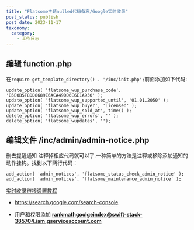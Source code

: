 ```yaml
---
title: "Flatsome主题nulled代码备忘/Google实时收录"
post_status: publish
post_date: 2023-11-17
taxonomy:
  category:
    - 工作日志
---
```


## 编辑 function.php

在`require get_template_directory() . '/inc/init.php';`前面添加如下代码:

```
update_option( 'flatsome_wup_purchase_code', 'B5E0B5F8DD8689E6ACA49DD6E6E1A930' );
update_option( 'flatsome_wup_supported_until', '01.01.2050' );
update_option( 'flatsome_wup_buyer', 'Licensed' );
update_option( 'flatsome_wup_sold_at', time() );
delete_option( 'flatsome_wup_errors', '' );
delete_option( 'flatsome_wupdates', '');
```

## 编辑文件 /inc/admin/admin-notice.php

删去提醒通知 注释掉相应代码就可以了.一种简单的方法是注释或移除添加通知的动作挂钩。找到以下两行代码：

```
add_action( 'admin_notices', 'flatsome_status_check_admin_notice' );
add_action( 'admin_notices', 'flatsome_maintenance_admin_notice' );
```

[实时收录链接设置教程](https://rankmath.com/blog/google-indexing-api/#:~:text=4.3-,Delegate%20Service%20Account%20ID%20as%20Owner,-A%20popup%20will)

- https://search.google.com/search-console

- 用户和权限添加 **rankmathgoolgeindex@swift-stack-385704.iam.gserviceaccount.com**
